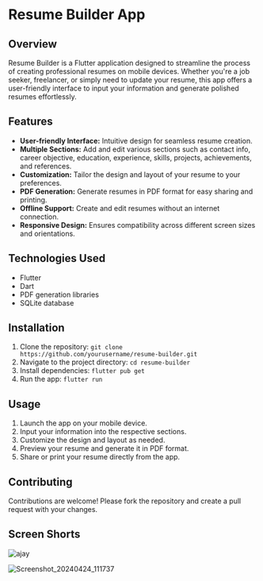 # Resume Builder App

## Overview
Resume Builder is a Flutter application designed to streamline the process of creating professional resumes on mobile devices. Whether you're a job seeker, freelancer, or simply need to update your resume, this app offers a user-friendly interface to input your information and generate polished resumes effortlessly.

## Features
- **User-friendly Interface:** Intuitive design for seamless resume creation.
- **Multiple Sections:** Add and edit various sections such as contact info, career objective, education, experience, skills, projects, achievements, and references.
- **Customization:** Tailor the design and layout of your resume to your preferences.
- **PDF Generation:** Generate resumes in PDF format for easy sharing and printing.
- **Offline Support:** Create and edit resumes without an internet connection.
- **Responsive Design:** Ensures compatibility across different screen sizes and orientations.

## Technologies Used
- Flutter
- Dart
- PDF generation libraries
- SQLite database

## Installation
1. Clone the repository: `git clone https://github.com/yourusername/resume-builder.git`
2. Navigate to the project directory: `cd resume-builder`
3. Install dependencies: `flutter pub get`
4. Run the app: `flutter run`

## Usage
1. Launch the app on your mobile device.
2. Input your information into the respective sections.
3. Customize the design and layout as needed.
4. Preview your resume and generate it in PDF format.
5. Share or print your resume directly from the app.

## Contributing
Contributions are welcome! Please fork the repository and create a pull request with your changes.

## Screen Shorts

![ajay](https://github.com/AjayToliya/Resumer/assets/149996384/80f97fbc-6821-4562-a6a9-c63f8efdac85)

![Screenshot_20240424_111737](https://github.com/AjayToliya/Resumer/assets/149996384/1ec9c40d-8e08-4770-8a07-4034fee09efd)

